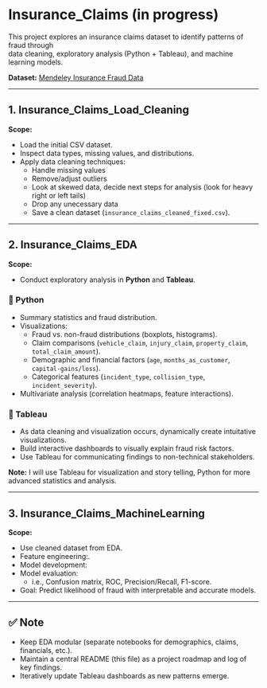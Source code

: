 # Insurance_Claims (in progress)

This project explores an insurance claims dataset to identify patterns of fraud through  
data cleaning, exploratory analysis (Python + Tableau), and machine learning models.  

**Dataset:** [Mendeley Insurance Fraud Data](https://data.mendeley.com/datasets/992mh7dk9y/2)

---

## 1. Insurance_Claims_Load_Cleaning
**Scope:**
- Load the initial CSV dataset.
- Inspect data types, missing values, and distributions.
- Apply data cleaning techniques:
  - Handle missing values
  - Remove/adjust outliers
  - Look at skewed data, decide next steps for analysis (look for heavy right or left tails)
  - Drop any unecessary data
  - Save a clean dataset (`insurance_claims_cleaned_fixed.csv`).

---

## 2. Insurance_Claims_EDA
**Scope:**
- Conduct exploratory analysis in **Python** and **Tableau**.

### 🔹 Python
- Summary statistics and fraud distribution.
- Visualizations:
  - Fraud vs. non-fraud distributions (boxplots, histograms).
  - Claim comparisons (`vehicle_claim`, `injury_claim`, `property_claim`, `total_claim_amount`).
  - Demographic and financial factors (`age`, `months_as_customer`, `capital-gains/loss`).
  - Categorical features (`incident_type`, `collision_type`, `incident_severity`).
- Multivariate analysis (correlation heatmaps, feature interactions).

### 🔹 Tableau
- As data cleaning and visualization occurs, dynamically create intuitative visualizations.
- Build interactive dashboards to visually explain fraud risk factors.
- Use Tableau for communicating findings to non-technical stakeholders.

**Note:** I will use Tableau for visualization and story telling, Python for more advanced statistics and analysis.  

---

## 3. Insurance_Claims_MachineLearning
**Scope:**
- Use cleaned dataset from EDA.
- Feature engineering:.
- Model development:
- Model evaluation:
  - i.e., Confusion matrix, ROC, Precision/Recall, F1-score.
- Goal: Predict likelihood of fraud with interpretable and accurate models.

---

## ✅ Note
- Keep EDA modular (separate notebooks for demographics, claims, financials, etc.).
- Maintain a central README (this file) as a project roadmap and log of key findings.
- Iteratively update Tableau dashboards as new patterns emerge.